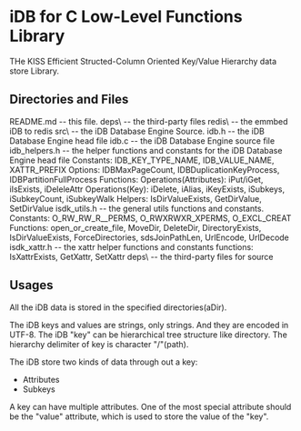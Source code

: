 iDB for C Low-Level Functions Library
=====================================

THe KISS Efficient Structed-Column Oriented Key/Value Hierarchy data store
Library.


Directories and Files
---------------------

README.md   -- this file.
deps\       -- the third-party files
  redis\    -- the emmbed iDB to redis
src\        -- the iDB Database Engine Source.
  idb.h     -- the iDB Database Engine head file
  idb.c     -- the iDB Database Engine source file
  idb_helpers.h -- the helper functions and constants for the iDB Database Engine head file
    Constants: IDB_KEY_TYPE_NAME, IDB_VALUE_NAME, XATTR_PREFIX
    Options: IDBMaxPageCount, IDBDuplicationKeyProcess, IDBPartitionFullProcess
    Functions: 
        Operations(Attributes): iPut/iGet, iIsExists, iDeleleAttr
        Operations(Key): iDelete, iAlias, iKeyExists, iSubkeys, iSubkeyCount, iSubkeyWalk
        Helpers: IsDirValueExists, GetDirValue, SetDirValue
  isdk_utils.h  -- the general utils functions and constants.
    Constants: O_RW_RW_R__PERMS, O_RWXRWXR_XPERMS, O_EXCL_CREAT
    Functions: open_or_create_file, MoveDir, DeleteDir, DirectoryExists, IsDirValueExists,
               ForceDirectories, sdsJoinPathLen, UrlEncode, UrlDecode
  isdk_xattr.h  -- the xattr helper functions and constants
    functions: IsXattrExists, GetXattr, SetXattr
  deps\     -- the third-party files for source


Usages
------

All the iDB data is stored in the specified directories(aDir).

The iDB keys and values are strings, only strings. And they are encoded in UTF-8.
The iDB "key" can be hierarchical tree structure like directory. The hierarchy
delimiter of key is character "/"(path).

The iDB store two kinds of data through out a key:

* Attributes
* Subkeys

A key can have multiple attributes. One of the most special attribute
should be the "value" attribute, which is used to store the value of the "key".






